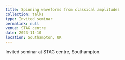 ```yaml
---
title: Spinning waveforms from classical amplitudes
collection: talks
type: Invited seminar
permalink: null
venue: STAG centre
date: 2023-11-10
location: Southampton, UK
---
```


Invited seminar at STAG centre, Southampton.
